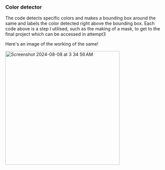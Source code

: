 ### Color detector

The code detects specific colors and makes a bounding box around the same and labels the color detected right above the bounding box. 
Each code above is a step I utilised, such as the making of a mask, to get to the final project which can be accessed in attempt3

Here's an image of the working of the same!

<img width="360" alt="Screenshot 2024-08-08 at 3 34 56 AM" src="https://github.com/user-attachments/assets/48bac09c-d653-4eac-9c2a-12bd336caa59">

